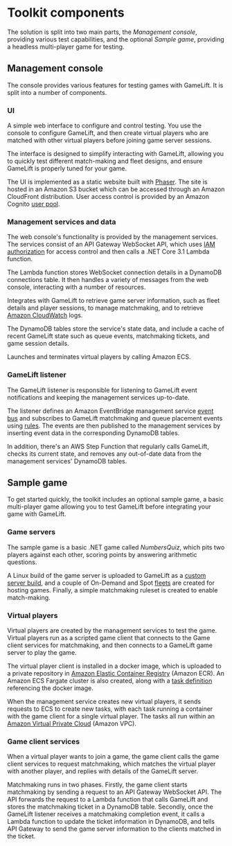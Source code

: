 # Toolkit components

The solution is split into two main parts, the _Management console_, providing various test capabilities, and the optional _Sample game_, providing a headless multi-player game for testing.

## Management console 

The console provides various features for testing games with GameLift. It is split into a number of components.

### UI

A simple web interface to configure and control testing. You use the console to configure GameLift, and then create virtual players who are matched with other virtual players before joining game server sessions.

The interface is designed to simplify interacting with GameLift, allowing you to quickly test different match-making and fleet designs, and ensure GameLift is properly tuned for your game.

The UI is implemented as a static website built with [Phaser](https://phaser.io/). The site is hosted in an Amazon S3 bucket which can be accessed through an Amazon CloudFront distribution. User access control is provided by an Amazon Cognito [user pool](https://docs.aws.amazon.com/cognito/latest/developerguide/cognito-user-identity-pools.html).

### Management services and data

The web console&#39;s functionality is provided by the management services. The services consist of an API Gateway WebSocket API, which uses [IAM authorization](https://docs.aws.amazon.com/apigateway/latest/developerguide/apigateway-websocket-control-access-iam.html) for access control and then calls a .NET Core 3.1 Lambda function.

The Lambda function stores WebSocket connection details in a DynamoDB connections table. It then handles a variety of messages from the web console, interacting with a number of resources.

Integrates with GameLift to retrieve game server information, such as fleet details and player sessions, to manage matchmaking, and to retrieve [Amazon CloudWatch](https://aws.amazon.com/cloudwatch/) logs.

The DynamoDB tables store the service&#39;s state data, and include a cache of recent GameLift state such as queue events, matchmaking tickets, and game session details.

Launches and terminates virtual players by calling Amazon ECS.

### GameLift listener

The GameLift listener is responsible for listening to GameLift event notifications and keeping the management services up-to-date.

The listener defines an Amazon EventBridge management service [event bus](https://docs.aws.amazon.com/eventbridge/latest/userguide/eb-event-bus.html) and subscribes to GameLift matchmaking and queue placement events using [rules](https://docs.aws.amazon.com/eventbridge/latest/userguide/eb-rules.html). The events are then published to the management services by inserting event data in the corresponding DynamoDB tables.

In addition, there&#39;s an AWS Step Function that regularly calls GameLift, checks its current state, and removes any out-of-date data from the management services&#39; DynamoDB tables.

## Sample game

To get started quickly, the toolkit includes an optional sample game, a basic multi-player game allowing you to test GameLift before integrating your game with GameLift.

### Game servers

The sample game is a basic .NET game called _NumbersQuiz_, which pits two players against each other, scoring points by answering arithmetic questions.

A Linux build of the game server is uploaded to GameLift as a [custom server build](https://docs.aws.amazon.com/gamelift/latest/developerguide/gamelift-build-cli-uploading.html), and a couple of On-Demand and Spot [fleets](https://docs.aws.amazon.com/gamelift/latest/developerguide/gamelift-ec2-instances.html) are created for hosting games. Finally, a simple matchmaking ruleset is created to enable match-making.

### Virtual players

Virtual players are created by the management services to test the game. Virtual players run as a scripted game client that connects to the Game client services for matchmaking, and then connects to a GameLift game server to play the game.

The virtual player client is installed in a docker image, which is uploaded to a private repository in [Amazon Elastic Container Registry](https://aws.amazon.com/ecr/) (Amazon ECR). An Amazon ECS Fargate cluster is also created, along with a [task definition](https://docs.aws.amazon.com/AmazonECS/latest/developerguide/task_definitions.html) referencing the docker image.

When the management service creates new virtual players, it sends requests to ECS to create new tasks, with each task running a container with the game client for a single virtual player. The tasks all run within an [Amazon Virtual Private Cloud](https://aws.amazon.com/vpc/) (Amazon VPC).

### Game client services

When a virtual player wants to join a game, the game client calls the game client services to request matchmaking, which matches the virtual player with another player, and replies with details of the GameLift server.

Matchmaking runs in two phases. Firstly, the game client starts matchmaking by sending a request to an API Gateway WebSocket API. The API forwards the request to a Lambda function that calls GameLift and stores the matchmaking ticket in a DynamoDB table. Secondly, once the GameLift listener receives a matchmaking completion event, it calls a Lambda function to update the ticket information in DynamoDB, and tells API Gateway to send the game server information to the clients matched in the ticket.